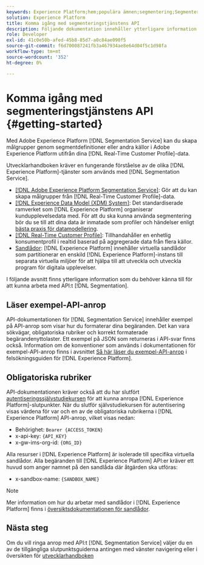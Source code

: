 ```yaml
---
keywords: Experience Platform;hem;populära ämnen;segmentering;Segmentering;Segmenteringstjänst;api;
solution: Experience Platform
title: Komma igång med segmenteringstjänstens API
description: Följande dokumentation innehåller ytterligare information som du behöver känna till för att kunna arbeta med segmenterings-API:t.
role: Developer
exl-id: 41c0e50b-afed-45b8-85d7-a0c84ae090f5
source-git-commit: f6d700087241fb3a467934ae8e64d04f5c1d98fa
workflow-type: tm+mt
source-wordcount: '352'
ht-degree: 0%

---
```


# Komma igång med segmenteringstjänstens API {#getting-started}

Med Adobe Experience Platform [!DNL Segmentation Service] kan du skapa målgrupper genom segmentdefinitioner eller andra källor i Adobe Experience Platform utifrån dina [!DNL Real-Time Customer Profile]-data.

Utvecklarhandboken kräver en fungerande förståelse av de olika [!DNL Experience Platform]-tjänster som används med [!DNL Segmentation Service].

- [[!DNL Adobe Experience Platform Segmentation Service]](../home.md): Gör att du kan skapa målgrupper från [!DNL Real-Time Customer Profile]-data.
- [[!DNL Experience Data Model (XDM) System]](../../xdm/home.md): Det standardiserade ramverket som [!DNL Experience Platform] organiserar kundupplevelsedata med. För att du ska kunna använda segmentering bör du se till att dina data är inmatade som profiler och händelser enligt [bästa praxis för datamodellering](../../xdm/schema/best-practices.md).
- [[!DNL Real-Time Customer Profile]](../../profile/home.md): Tillhandahåller en enhetlig konsumentprofil i realtid baserad på aggregerade data från flera källor.
- [Sandlådor](../../sandboxes/home.md): [!DNL Experience Platform] innehåller virtuella sandlådor som partitionerar en enskild [!DNL Experience Platform]-instans till separata virtuella miljöer för att hjälpa till att utveckla och utveckla program för digitala upplevelser.

I följande avsnitt finns ytterligare information som du behöver känna till för att kunna arbeta med API:t [!DNL Segmentation].

## Läser exempel-API-anrop

API-dokumentationen för [!DNL Segmentation Service] innehåller exempel på API-anrop som visar hur du formaterar dina begäranden. Det kan vara sökvägar, obligatoriska rubriker och korrekt formaterade begärandenyttolaster. Ett exempel på JSON som returneras i API-svar finns också. Information om de konventioner som används i dokumentationen för exempel-API-anrop finns i avsnittet [Så här läser du exempel-API-anrop](../../landing/troubleshooting.md#how-do-i-format-an-api-request) i felsökningsguiden för [!DNL Experience Platform].

## Obligatoriska rubriker

API-dokumentationen kräver också att du har slutfört [autentiseringssjälvstudiekursen](https://www.adobe.com/go/platform-api-authentication-en) för att kunna anropa [!DNL Experience Platform]-slutpunkter. När du slutför självstudiekursen för autentisering visas värdena för var och en av de obligatoriska rubrikerna i [!DNL Experience Platform] API-anrop, vilket visas nedan:

- Behörighet: `Bearer {ACCESS_TOKEN}`
- x-api-key: `{API_KEY}`
- x-gw-ims-org-id: `{ORG_ID}`

Alla resurser i [!DNL Experience Platform] är isolerade till specifika virtuella sandlådor. Alla begäranden till [!DNL Experience Platform] API:er kräver ett huvud som anger namnet på den sandlåda där åtgärden ska utföras:

- x-sandbox-name: `{SANDBOX_NAME}`

>[!NOTE]
>
>Mer information om hur du arbetar med sandlådor i [!DNL Experience Platform] finns i [översiktsdokumentationen för sandlådor](../../sandboxes/home.md).

## Nästa steg

Om du vill ringa anrop med API:t [!DNL Segmentation Service] väljer du en av de tillgängliga slutpunktsguiderna antingen med vänster navigering eller i översikten för [utvecklarhandboken](./overview.md)
